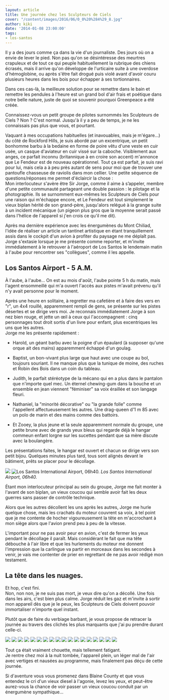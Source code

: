 ```yaml
---
layout: article
title: Une journée chez les Sculpteurs de Ciels
cover: "/content/images/2016/06/0_0%20%284%29_8.jpg"
author: kiki
date: '2014-01-08 23:00:00'
tags:
- los-santos
---
```


Il y a des jours comme ça dans la vie d'un journaliste. Des jours où on a envie de lever le pied. Non pas qu'on se désintéresse des meurtres crapuleux et de tout ce qui peuple habituellement la rubrique des chiens écrasés, mais il arrive qu'on développe de l'urticaire suite à une overdose d'hémoglobine, ou après s'être fait drogué puis violé avant d'avoir couru plusieurs heures dans les bois pour échapper à ses tortionnaires.

Dans ces cas-là, la meilleure solution pour se remettre dans le bain et remettre les pendules à l'heure est un grand bol d'air frais et poétique dans notre belle nature, juste de quoi se souvenir pourquoi Greenpeace a été créée.

Connaissez-vous un petit groupe de pilotes surnommés les Sculpteurs de Ciels ? Non ? C'est normal. Jusqu'à il y a peu de temps, je ne les connaissais pas plus que vous, et pourtant.

Vaquant à mes occupations habituelles (et inavouables, mais je m'égare...) du côté de Rockford Hills, je suis abordé par un excentrique, un petit bonhomme barbu à la bedaine en forme de poire vêtu d'une veste en cuir usée, un casque d'aviateur en cuir vissé sur la caboche. Visiblement aux anges, ce parfait inconnu (britannique à en croire son accent) m'annonce que Le Fendeur est de nouveau opérationnel. Tout ça est parfait, je suis ravi pour lui, mais cela a à peu près autant de sens pour moi que de trouver une pantoufle chasseuse de raviolis dans mon cellier. Une petite séquence de questions/réponses me permet d'éclaircir la chose :  
Mon interlocuteur s'avère être Sir Jorge, comme il aime à s’appeler, membre d'une petite communauté partageant une double passion : le pilotage et la photographie. Ils se surnomment eux-mêmes les Sculpteurs de Ciels pour une raison qui m'échappe encore, et Le Fendeur est tout simplement le vieux biplan hérité de son grand-père, jusqu'alors relégué à la grange suite à un incident mécanique (un pigeon plus gros que la moyenne serait passé dans l'hélice de l'appareil si j'en crois ce qu'il me dit).

Après ma dernière expérience avec les énergumènes du Mont Chiliad, l'idée de réaliser un article un tantinet artistique en étant tranquillement assis dans le cockpit d'un avion à profiter du paysage ne me déplaît pas. Jorge s'extasie lorsque je me présente comme reporter, et m'invite immédiatement à le retrouver à l'aéroport de Los Santos le lendemain matin à l'aube pour rencontrer ses "collègues", comme il les appelle.

## Los Santos Airport - 5 A.M.

À l'aube, à l'aube... On est au mois d'août, l'aube pointe 5 h du matin, mais l'agent ensommeillé qui m'a ouvert l'accès aux pistes m'avait prévenu qu'il n'y avait personne pour le moment.

Après une heure en solitaire, à regretter ma cafetière et à faire des vers en "r", un 4x4 rouillé, apparemment rempli de gens, se présente sur les pistes désertes et se dirige vers moi. Je reconnais immédiatement Jorge à son nez bien rouge, et jette un œil à ceux qui l'accompagnent : cinq personnages tout droit sortis d'un livre pour enfant, plus excentriques les uns que les autres.  
Jorge me les présente rapidement :

- Harold, un géant barbu avec la poigne d'un épaulard (à supposer qu'une orque ait des mains) apparemment échappé d'un goulag.

- Baptist, un bon-vivant plus large que haut avec une coupe au bol, toujours souriant. Il ne manque plus que la tunique de moine, des ruches et Robin des Bois dans un coin du tableau.

- Judith, le parfait stéréotype de la mécano qui en a plus dans le pantalon que n'importe quel mec. Un éternel chewing-gum dans la bouche et un ensemble en jean viennent "féminiser" sa voix éraillée et son langage fleuri.

- Nathaniel, la "minorité décorative" ou "la grande folle" comme l'appellent affectueusement les autres. Une drag-queen d'1 m 85 avec un polo de marin et des mains comme des battoirs.

- Et Zooey, la plus jeune et la seule apparemment normale du groupe, une petite brune avec de grands yeux bleus qui regarde déjà le hangar commeun enfant lorgne sur les sucettes pendant que sa mère discute avec la boulangère.

Les présentations faites, le hangar est ouvert et chacun se dirige vers son petit bijou. Quelques minutes plus tard, tous sont alignés devant le bâtiment, prêts se placer pour le décollage.

![](/content/images/2016/06/0_0%20%2815%29_1.jpg)
![Los Santos International Airport, 06h40.](/content/images/2016/06/0_0%20%2814%29_2.jpg)
_Los Santos International Airport, 06h40._

Étant mon interlocuteur principal au sein du groupe, Jorge me fait monter à l'avant de son biplan, un vieux coucou qui semble avoir fait les deux guerres sans passer de contrôle technique.

Alors que les autres décollent les uns après les autres, Jorge me hurle quelque chose, mais les crachats du moteur couvrent sa voix, à tel point que je me contente de hocher vigoureusement la tête en m'accrochant à mon siège alors que l'avion prend peu à peu de la vitesse.

L'important pour ne pas avoir peur en avion, c'est de fermer les yeux pendant le décollage il paraît. Mais considérant le fait que ma tête débouche à l'air libre et que les hurlements du moteur me donnent l'impression que la carlingue va partir en morceaux dans les secondes à venir, je vais me contenter de prier en regrettant de ne pas avoir rédigé mon testament.

## La tête dans les nuages.

Et hop, c'est fini.  
Non, non non, je ne suis pas mort, je veux dire qu'on a décollé. Une fois dans les airs, c'est bien plus calme. Jorge réduit les gaz et m'invite à sortir mon appareil dès que je le peux, les Sculpteurs de Ciels doivent pouvoir immortaliser n'importe quel instant.

Plutôt que de faire du verbiage barbant, je vous propose de retracer la journée au travers des clichés les plus marquants que j'ai pu prendre durant celle-ci.

![](/content/images/2016/06/0_0%20%2813%29_1.jpg)
![](/content/images/2016/06/0_0%20%2821%29.jpg)
![](/content/images/2016/06/0_0%20%2812%29_1.jpg)
![](/content/images/2016/06/0_0%20%284%29_7.jpg)
![](/content/images/2016/06/0_0%20%2822%29_0.jpg)
![](/content/images/2016/06/0_0%20%288%29_4.jpg)
![](/content/images/2016/06/0_0%20%282%29_6.jpg)
![](/content/images/2016/06/0_0%20%283%29_7.jpg)
![](/content/images/2016/06/0_0%20%2813%29_2.jpg)
![](/content/images/2016/06/0_0%20%2810%29_4.jpg)
![](/content/images/2016/06/0_0%20%2811%29_2.jpg)
![](/content/images/2016/06/0_0%20%2810%29_3.jpg)
![](/content/images/2016/06/0_0%20%287%29_4.jpg)
![](/content/images/2016/06/0_0%20%289%29_5.jpg)
![](/content/images/2016/06/0_0%20%285%29_6.jpg)
![](/content/images/2016/06/0_0%20%286%29_5.jpg)
![](/content/images/2016/06/0_0%20%2839%29.jpg)
![](/content/images/2016/06/0_0%20%2829%29.jpg)

Tout ça était vraiment chouette, mais tellement fatigant.  
Je rentre chez moi à la nuit tombée, l'appareil plein, un léger mal de l'air avec vertiges et nausées au programme, mais finalement pas déçu de cette journée.

Si d'aventure vous vous promenez dans Blaine County et que vous entendez le cri d'un vieux diesel à l'agonie, levez les yeux, et peut-être aurez-vous la chance de voir passer un vieux coucou conduit par un énergumène sympathique...

<!--kg-card-end: markdown-->
